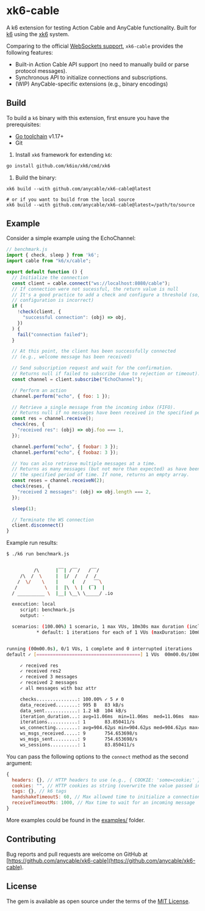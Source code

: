 # xk6-cable

A k6 extension for testing Action Cable and AnyCable functionality. Built for [k6][] using the [xk6][] system.

Comparing to the official [WebSockets support][k6-websockets], `xk6-cable` provides the following features:

- Built-in Action Cable API support (no need to manually build or parse protocol messages).
- Synchronous API to initialize connections and subscriptions.
- (WIP) AnyCable-specific extensions (e.g., binary encodings)

## Build

To build a `k6` binary with this extension, first ensure you have the prerequisites:

- [Go toolchain](https://go101.org/article/go-toolchain.html) v1.17+
- Git

1. Install `xk6` framework for extending `k6`:

```sh
go install github.com/k6io/xk6/cmd/xk6
```

1. Build the binary:

```shell
xk6 build --with github.com/anycable/xk6-cable@latest

# or if you want to build from the local source
xk6 build --with github.com/anycable/xk6-cable@latest=/path/to/source
```

## Example

Consider a simple example using the EchoChannel:

```js
// benchmark.js
import { check, sleep } from 'k6';
import cable from "k6/x/cable";

export default function () {
  // Initialize the connection
  const client = cable.connect("ws://localhost:8080/cable");
  // If connection were not sucessful, the return value is null
  // It's a good practice to add a check and configure a threshold (so, you can fail-fast if
  // configuration is incorrect)
  if (
    !check(client, {
      "successful connection": (obj) => obj,
    })
  ) {
    fail("connection failed");
  }

  // At this point, the client has been successfully connected
  // (e.g., welcome message has been received)

  // Send subscription request and wait for the confirmation.
  // Returns null if failed to subscribe (due to rejection or timeout).
  const channel = client.subscribe("EchoChannel");

  // Perform an action
  channel.perform("echo", { foo: 1 });

  // Retrieve a single message from the incoming inbox (FIFO).
  // Returns null if no messages have been received in the specified period of time (see below).
  const res = channel.receive();
  check(res, {
    "received res": (obj) => obj.foo === 1,
  });

  channel.perform("echo", { foobar: 3 });
  channel.perform("echo", { foobaz: 3 });

  // You can also retrieve multiple messages at a time.
  // Returns as many messages (but not more than expected) as have been received during
  // the specified period of time. If none, returns an empty array.
  const reses = channel.receiveN(2);
  check(reses, {
    "received 2 messages": (obj) => obj.length === 2,
  });

  sleep(1);

  // Terminate the WS connection
  client.disconnect()
}
```

Example run results:

```sh
$ ./k6 run benchmark.js


          /\      |‾‾| /‾‾/   /‾‾/
     /\  /  \     |  |/  /   /  /
    /  \/    \    |     (   /   ‾‾\
   /          \   |  |\  \ |  (‾)  |
  / __________ \  |__| \__\ \_____/ .io

  execution: local
     script: benchmark.js
     output: -

  scenarios: (100.00%) 1 scenario, 1 max VUs, 10m30s max duration (incl. graceful stop):
           * default: 1 iterations for each of 1 VUs (maxDuration: 10m0s, gracefulStop: 30s)


running (00m00.0s), 0/1 VUs, 1 complete and 0 interrupted iterations
default ✓ [======================================] 1 VUs  00m00.0s/10m0s  1/1 iters, 1 per VU

     ✓ received res
     ✓ received res2
     ✓ received 3 messages
     ✓ received 2 messages
     ✓ all messages with baz attr

     checks...............: 100.00% ✓ 5 ✗ 0
     data_received........: 995 B   83 kB/s
     data_sent............: 1.2 kB  104 kB/s
     iteration_duration...: avg=11.06ms  min=11.06ms  med=11.06ms  max=11.06ms  p(90)=11.06ms  p(95)=11.06ms
     iterations...........: 1       83.850411/s
     ws_connecting........: avg=904.62µs min=904.62µs med=904.62µs max=904.62µs p(90)=904.62µs p(95)=904.62µs
     ws_msgs_received.....: 9       754.653698/s
     ws_msgs_sent.........: 9       754.653698/s
     ws_sessions..........: 1       83.850411/s
```

You can pass the following options to the `connect` method as the second argument:

```js
{
  headers: {}, // HTTP headers to use (e.g., { COOKIE: 'some=cookie;' })
  cookies: "", // HTTP cookies as string (overwrite the value passed in headers if present)
  tags: {}, // k6 tags
  handshakeTimeoutS: 60, // Max allowed time to initialize a connection
  receiveTimeoutMs: 1000, // Max time to wait for an incoming message
}
```

More examples could be found in the [examples/](./examples) folder.

## Contributing

Bug reports and pull requests are welcome on GitHub at [https://github.com/anycable/xk6-cable](https://github.com/anycable/xk6-cable).

## License

The gem is available as open source under the terms of the [MIT License](./LICENSE).

[k6]: https://k6.io
[xk6]: https://github.com/grafana/xk6
[k6-websockets]: https://k6.io/docs/using-k6/protocols/websockets/

